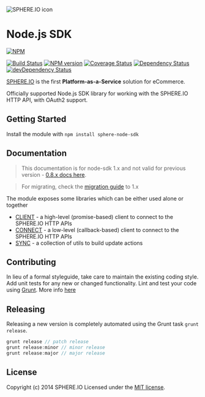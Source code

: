![SPHERE.IO icon](https://admin.sphere.io/assets/images/sphere_logo_rgb_long.png)

# Node.js SDK

[![NPM](https://nodei.co/npm/sphere-node-sdk.png?downloads=true)](https://www.npmjs.org/package/sphere-node-sdk)

[![Build Status](https://secure.travis-ci.org/sphereio/sphere-node-sdk.png?branch=master)](http://travis-ci.org/sphereio/sphere-node-sdk) [![NPM version](https://badge.fury.io/js/sphere-node-sdk.png)](http://badge.fury.io/js/sphere-node-sdk) [![Coverage Status](https://coveralls.io/repos/sphereio/sphere-node-sdk/badge.png?branch=master)](https://coveralls.io/r/sphereio/sphere-node-sdk?branch=master) [![Dependency Status](https://david-dm.org/sphereio/sphere-node-sdk.png?theme=shields.io)](https://david-dm.org/sphereio/sphere-node-sdk) [![devDependency Status](https://david-dm.org/sphereio/sphere-node-sdk/dev-status.png?theme=shields.io)](https://david-dm.org/sphereio/sphere-node-sdk#info=devDependencies)

[SPHERE.IO](http://sphere.io/) is the first **Platform-as-a-Service** solution for eCommerce.

Officially supported Node.js SDK library for working with the SPHERE.IO HTTP API, with OAuth2 support.


## Getting Started
Install the module with `npm install sphere-node-sdk`

## Documentation
> This documentation is for node-sdk 1.x and not valid for previous version - [0.8.x docs here](https://github.com/sphereio/sphere-node-sdk/blob/v0.8.1/README.md#table-of-contents).

> For migrating, check the [migration guide](docs/MIGRATION-1.0.md) to 1.x

The module exposes some libraries which can be either used alone or together

* [CLIENT](docs/CLIENT.md) - a high-level (promise-based) client to connect to the SPHERE.IO HTTP APIs
* [CONNECT](docs/CONNECT.md) - a low-level (callback-based) client to connect to the SPHERE.IO HTTP APIs
* [SYNC](docs/SYNC.md) - a collection of utils to build update actions

## Contributing
In lieu of a formal styleguide, take care to maintain the existing coding style. Add unit tests for any new or changed functionality. Lint and test your code using [Grunt](http://gruntjs.com/).
More info [here](CONTRIBUTING.md)

## Releasing
Releasing a new version is completely automated using the Grunt task `grunt release`.

```javascript
grunt release // patch release
grunt release:minor // minor release
grunt release:major // major release
```

## License
Copyright (c) 2014 SPHERE.IO
Licensed under the [MIT license](LICENSE-MIT).
